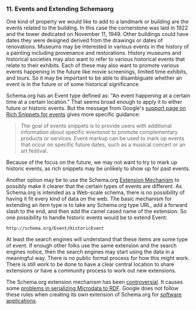 ### 11. Events and Extending Schemaorg

One kind of property we would like to add to a landmark or building are the 
events related to the building. In this case the cornerstone was laid in 1922 
and the tower dedicated on November 11, 1949. Other buildings could have dates
they were designed derived from the drawings or dates of renovations. Museums
may be interested in various events in the history of a painting including
provenance and restorations. History museums and historical societies may also
want to refer to various historical events that relate to their exhibits. Each
of these may also want to promote various events happening in the future like
movie screenings, limited time exhibits, and tours. So it may be important to be
able to disambiguate whether an event is in the future or
of some historical significance.

Schema.org has an Event type defined as: "An event happening at a certain time at a 
certain location." That seems broad enough to apply it to either future or 
historic events. But
the message from Google's [support page on Rich Snippets for events](http://support.google.com/webmasters/bin/answer.py?hl=en&answer=164506)
gives more specific guidance:

> The goal of events snippets is to provide users with additional information 
> about specific eventsnot to promote complementary products or services. Event 
> markup can be used to mark up events that occur on specific future dates, 
> such as a musical concert or an art festival.

Because of the focus on the future, we may not want to try to mark up historic
events, as rich snippets may be unlikely to show up for past events. 

Another option may be to use the Schema.org [Extension Mechanism](http://schema.org/docs/extension.html)
to possibly make it clearer that the certain types of events are different. 
As Schema.org is intended as a Web-scale schema, there is no possibility of 
having it fit every kind of data on the web.
The basic mechanism for extending an item type is to take any Schema.org type 
URL, add a forward slash to 
the end, and then add the camel cased name of the extension. So one possibility
to handle historic events would be to extend Event:

    http://schema.org/Event/HistoricEvent

At least the search engines will
understand that these items are some type of event. If enough other folks use the 
same extension and the search engines notice, then the search engines may start
using the data in a meaningful way. There is no public formal process for how 
this might work.
There is still work to be done to have a clear central location to share 
extensions or have a community process to work out new extensions.

The Schema.org extension mechanism has been [controversial](YKK). It causes
some [problems in serializing Microdata to RDF](YKK).
Google does not
follow these rules when creating its own extension of Schema.org for
[software applications](http://support.google.com/webmasters/bin/answer.py?hl=en&answer=1645432).

